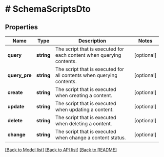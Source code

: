# # SchemaScriptsDto

## Properties

Name | Type | Description | Notes
------------ | ------------- | ------------- | -------------
**query** | **string** | The script that is executed for each content when querying contents. | [optional]
**query_pre** | **string** | The script that is executed for all contents when querying contents. | [optional]
**create** | **string** | The script that is executed when creating a content. | [optional]
**update** | **string** | The script that is executed when updating a content. | [optional]
**delete** | **string** | The script that is executed when deleting a content. | [optional]
**change** | **string** | The script that is executed when change a content status. | [optional]

[[Back to Model list]](../../README.md#models) [[Back to API list]](../../README.md#endpoints) [[Back to README]](../../README.md)
